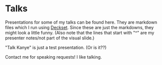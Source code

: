 # Talks

Presentations for some of my talks can be found here. They are markdown files which I run using <a href="http://decksetapp.com/">Deckset</a>. Since these are just the markdowns, they might look a little funny. (Also note that the lines that start with "^" are my presenter notes/not part of the visual slide.) 

"Talk Kanye" is just a test presentation. (Or is it??)

Contact me for speaking requests! I like talking.
